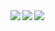 <a href="https://github.com/anuraghazra/github-readme-stats">
  <img align="left" src="https://github-readme-stats.vercel.app/api?username=Nouchi0703&show_icons=true&theme=cobalt" />
</a>
<a href="https://github.com/anuraghazra/github-readme-stats">
  <img align="left" src="https://github-readme-stats.vercel.app/api/top-langs/?username=Nouchi0703&theme=cobalt" />
</a>

<a href="https://github.com/Nouchi0703" target="_blank">
  <img src="https://grass-graph.moshimo.works/images/Nouchi0703.png?rotate=0">
</a>
